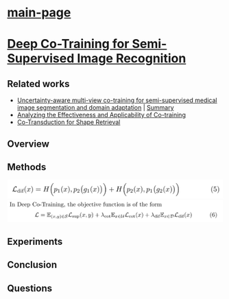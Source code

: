 # [main-page](../README.md)

# [Deep Co-Training for Semi-Supervised Image Recognition](../papers/Deep.pdf)

## Related works
* [Uncertainty-aware multi-view co-training for semi-supervised medical image segmentation and domain adaptation](../papers/Uncertainty.pdf) | [Summary](Uncertainty.md)
* [Analyzing the Effectiveness and Applicability of Co-training](../papers/Analyzing.pdf)
* [Co-Transduction for Shape Retrieval](../papers/Co.pdf)
## Overview

## Methods
![](images/2021-05-12_164807.png)
![](images/2021-05-12_164714.png)

## Experiments

## Conclusion

## Questions


